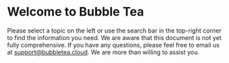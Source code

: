 # Welcome to Bubble Tea

Please select a topic on the left or use the search bar in the top-right corner to find the information you need.
We are aware that this document is not yet fully comprehensive. If you have any questions, please feel free to email us 
at support@bubbletea.cloud. We are more than willing to assist you.
